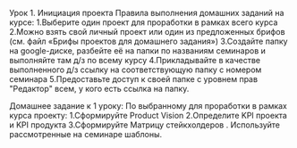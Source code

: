 Урок 1. Инициация проекта
Правила выполнения домашних заданий на курсе:
1.Выберите один проект для проработки в рамках всего курса
2.Можно взять свой личный проект или один из предложенных брифов (см. файл «Брифы проектов для домашнего задания»)
3.Создайте папку на google-диске, разбейте её на папки по названиям семинаров и выполняйте там д/з по всему курсу
4.Прикладывайте в качестве выполненного д/з ссылку на соответствующую папку с номером семинара
5.Предоставьте доступ к своей папке с уровнем прав "Редактор" всем, у кого есть ссылка на папку.

Домашнее задание к 1 уроку:
По выбранному для проработки в рамках курса проекту:
1.Сформируйте Product Vision
2.Определите KPI проекта и KPI продукта
3.Сформируйте Матрицу стейкхолдеров
.
Используйте рассмотренные на семинаре шаблоны.
